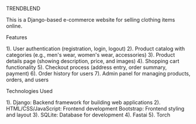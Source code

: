 TRENDBLEND

This is a Django-based e-commerce website for selling clothing items online.

Features

1). User authentication (registration, login, logout)
2). Product catalog with categories (e.g., men's wear, women's wear, accessories)
3). Product details page (showing description, price, and images)
4). Shopping cart functionality
5). Checkout process (address entry, order summary, payment)
6). Order history for users
7). Admin panel for managing products, orders, and users

Technologies Used

1). Django: Backend framework for building web applications
2). HTML/CSS/JavaScript: Frontend development
Bootstrap: Frontend styling and layout
3). SQLite: Database for development
4). Fastai
5). Torch
